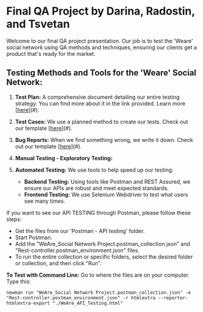 # Final QA Project by Darina, Radostin, and Tsvetan

Welcome to our final QA project presentation. Our job is to test the 'Weare' social network using QA methods and techniques, ensuring our clients get a product that's ready for the market.

## Testing Methods and Tools for the 'Weare' Social Network:

1. **Test Plan:**
   A comprehensive document detailing our entire testing strategy. You can find more about it in the link provided. Learn more [[here](https://docs.google.com/document/d/1qusFY8wjJVw9leNYCJ7APmfFNE0kEHXNIHZeShnHOB4/edit#heading=h.ko13e0l973xx)](#).

2. **Test Cases:**
   We use a planned method to create our tests. Check out our template [[here](https://docs.google.com/document/d/1YDBI0sy6ODsjIGpJVKsuTKlMj6wY28wweYQ9745Uajk/edit)](#).

3. **Bug Reports:**
   When we find something wrong, we write it down. Check out our template [[here](https://docs.google.com/document/d/1v188BdkWdBaDQyoSngY2v4bKK9Iwz23AxYw_GooJ2b0/edit)](#).

4. **Manual Testing - Exploratory Testing:**


5. **Automated Testing:**
   We use tools to help speed up our testing:
   - **Backend Testing:** Using tools like Postman and REST Assured, we ensure our APIs are robust and meet expected standards.
   - **Frontend Testing:** We use Selenium Webdriver to test what users see many times.

If you want to see our API TESTING through Postman, please follow these steps:

- Get the files from our 'Postman - API testing' folder.
- Start Postman.
- Add the "WeAre_Social Network Project.postman_collection.json" and "Rest-controller.postman_environment.json" files.
- To run the entire collection or specific folders, select the desired folder or collection, and then click "Run".


**To Test with Command Line:**
Go to where the files are on your computer. Type this:
```shell
newman run "WeAre_Social Network Project.postman_collection.json" -e "Rest-controller.postman_environment.json" -r htmlextra --reporter-htmlextra-export "./WeAre_API_Testing.html"




